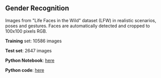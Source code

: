 ## Gender Recognition

Images from "Life Faces in the Wild" dataset (LFW) in realistic scenarios, poses and gestures. Faces are automatically detected and cropped to 100x100 pixels RGB.



**Training** set: 10586 images

**Test set**: 2647 images 


**Python Notebook**: [here](gender.ipynb)

**Python code**: [here](gender.py)


